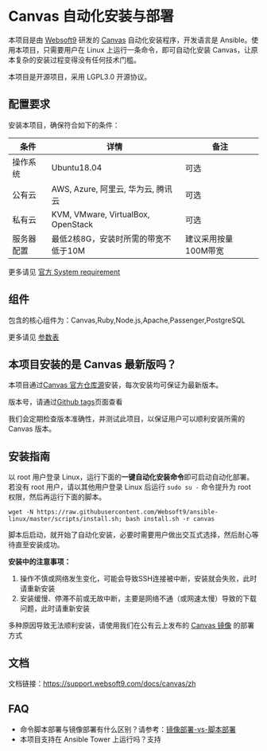 
# Canvas 自动化安装与部署

本项目是由 [Websoft9](https://www.websoft9.com) 研发的 [Canvas](https://github.com/instructure/canvas-lms/wiki/Production-Start) 自动化安装程序，开发语言是 Ansible。使用本项目，只需要用户在 Linux 上运行一条命令，即可自动化安装 Canvas，让原本复杂的安装过程变得没有任何技术门槛。  

本项目是开源项目，采用 LGPL3.0 开源协议。

## 配置要求

安装本项目，确保符合如下的条件：

| 条件       | 详情       | 备注  |
| ------------ | ------------ | ----- |
| 操作系统       |  Ubuntu18.04 |  可选  |
| 公有云| AWS, Azure, 阿里云, 华为云, 腾讯云 | 可选 |
| 私有云|  KVM, VMware, VirtualBox, OpenStack | 可选 |
| 服务器配置 | 最低2核8G，安装时所需的带宽不低于10M |  建议采用按量100M带宽 |

更多请见 [官方 System requirement](https://github.com/instructure/canvas-lms/wiki/Production-Start#prerequisites)

## 组件

包含的核心组件为：Canvas,Ruby,Node.js,Apache,Passenger,PostgreSQL

更多请见 [参数表](/docs/zh/stack-components.md)

## 本项目安装的是 Canvas 最新版吗？

本项目通过[Canvas 官方仓库源](https://github.com/instructure/canvas-lms)安装，每次安装均可保证为最新版本。

版本号，请通过[Github tags](https://github.com/instructure/canvas-lms/tags)页面查看  

我们会定期检查版本准确性，并测试此项目，以保证用户可以顺利安装所需的 Canvas 版本。  

## 安装指南

以 root 用户登录 Linux，运行下面的**一键自动化安装命令**即可启动自动化部署。若没有 root 用户，请以其他用户登录 Linux 后运行 `sudo su -` 命令提升为 root 权限，然后再运行下面的脚本。

```
wget -N https://raw.githubusercontent.com/Websoft9/ansible-linux/master/scripts/install.sh; bash install.sh -r canvas
```

脚本后启动，就开始了自动化安装，必要时需要用户做出交互式选择，然后耐心等待直至安装成功。

**安装中的注意事项：**  

1. 操作不慎或网络发生变化，可能会导致SSH连接被中断，安装就会失败，此时请重新安装
2. 安装缓慢、停滞不前或无故中断，主要是网络不通（或网速太慢）导致的下载问题，此时请重新安装

多种原因导致无法顺利安装，请使用我们在公有云上发布的 [Canvas 镜像](https://apps.websoft9.com/canvas) 的部署方式


## 文档

文档链接：https://support.websoft9.com/docs/canvas/zh

## FAQ

- 命令脚本部署与镜像部署有什么区别？请参考：[镜像部署-vs-脚本部署](https://support.websoft9.com/docs/faq/zh/bz-product.html#镜像部署-vs-脚本部署)
- 本项目支持在 Ansible Tower 上运行吗？支持